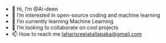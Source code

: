 - 👋 Hi, I’m @Ai-deen
- 👀 I’m interested in open-source coding and machine learning
- 🌱 I’m currently learning Machine Learning
- 💞️ I’m looking to collaborate on cool projects
- 📫 How to reach me laharisreejatallapaka@gmail.com

<!---
Ai-deen/Ai-deen is a ✨ special ✨ repository because its `README.md` (this file) appears on your GitHub profile.
You can click the Preview link to take a look at your changes.
--->
